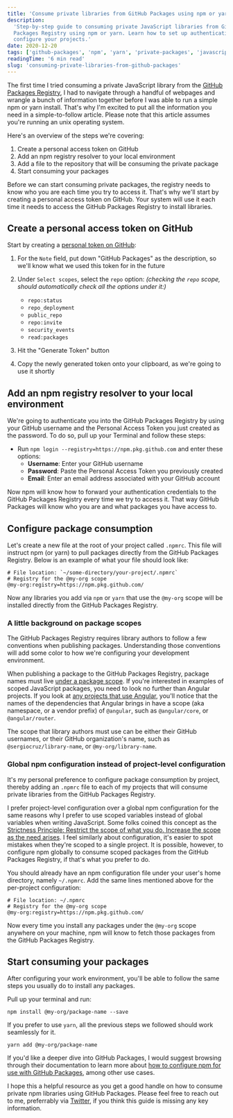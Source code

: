 ```yaml
---
title: 'Consume private libraries from GitHub Packages using npm or yarn'
description:
  'Step-by-step guide to consuming private JavaScript libraries from GitHub
  Packages Registry using npm or yarn. Learn how to set up authentication and
  configure your projects.'
date: 2020-12-20
tags: ['github-packages', 'npm', 'yarn', 'private-packages', 'javascript']
readingTime: '6 min read'
slug: 'consuming-private-libraries-from-github-packages'
---
```


The first time I tried consuming a private JavaScript library from the
[GitHub Packages Registry](https://docs.github.com/en/free-pro-team@latest/packages/quickstart),
I had to navigate through a handful of webpages and wrangle a bunch of
information together before I was able to run a simple npm or yarn install.
That's why I'm excited to put all the information you need in a simple-to-follow
article. Please note that this article assumes you're running an unix operating
system.

Here's an overview of the steps we're covering:

1. Create a personal access token on GitHub
1. Add an npm registry resolver to your local environment
1. Add a file to the repository that will be consuming the private package
1. Start consuming your packages

Before we can start consuming private packages, the registry needs to know who
you are each time you try to access it. That's why we'll start by creating a
personal access token on GitHub. Your system will use it each time it needs to
access the GitHub Packages Registry to install libraries.

## Create a personal access token on GitHub

Start by creating a
[personal token on GitHub](https://github.com/settings/tokens/new):

1. For the `Note` field, put down "GitHub Packages" as the description, so we'll
   know what we used this token for in the future
1. Under `Select scopes`, select the `repo` option: _(checking the `repo` scope,
   should automatically check all the options under it:)_
   - `repo:status`
   - `repo_deployment`
   - `public_repo`
   - `repo:invite`
   - `security_events`
   - `read:packages`

1. Hit the "Generate Token" button
1. Copy the newly generated token onto your clipboard, as we're going to use it
   shortly

## Add an npm registry resolver to your local environment

We're going to authenticate you into the GitHub Packages Registry by using your
GitHub username and the Personal Access Token you just created as the password.
To do so, pull up your Terminal and follow these steps:

- Run `npm login --registry=https://npm.pkg.github.com` and enter these options:
  - **Username**: Enter your GitHub username
  - **Password**: Paste the Personal Access Token you previously created
  - **Email**: Enter an email address associated with your GitHub account

Now npm will know how to forward your authentication credentials to the GitHub
Packages Registry every time we try to access it. That way GitHub Packages will
know who you are and what packages you have access to.

## Configure package consumption

Let's create a new file at the root of your project called `.npmrc`. This file
will instruct npm (or yarn) to pull packages directly from the GitHub Packages
Registry. Below is an example of what your file should look like:

```shell
# File location: `~/some-directory/your-project/.npmrc`
# Registry for the @my-org scope
@my-org:registry=https://npm.pkg.github.com/
```

Now any libraries you add via `npm` or `yarn` that use the `@my-org` scope will
be installed directly from the GitHub Packages Registry.

### A little background on package scopes

The GitHub Packages Registry requires library authors to follow a few
conventions when publishing packages. Understanding those conventions will add
some color to how we're configuring your development environment.

When publishing a package to the GitHub Packages Registry, package names must
live [under a package scope](https://docs.npmjs.com/cli/v6/using-npm/scope). If
you're interested in examples of scoped JavaScript packages, you need to look no
further than Angular projects. If you look at
[any projects that use Angular](https://github.com/sergiocruz/ng-karaoke/blob/master/package.json#L17),
you'll notice that the names of the dependencies that Angular brings in have a
scope (aka namespace, or a vendor prefix) of `@angular`, such as
`@angular/core`, or `@angular/router`.

The scope that library authors must use can be either their GitHub usernames, or
their GitHub organization's name, such as `@sergiocruz/library-name`, or
`@my-org/library-name`.

### Global npm configuration instead of project-level configuration

It's my personal preference to configure package consumption by project, thereby
adding an `.npmrc` file to each of my projects that will consume private
libraries from the GitHub Packages Registry.

I prefer project-level configuration over a global npm configuration for the
same reasons why I prefer to use scoped variables instead of global variables
when writing JavaScript. Some folks coined this concept as the
[Strictness Principle: Restrict the scope of what you do. Increase the scope as the need arises](https://medium.com/@fagnerbrack/the-strictness-principle-9997e483cafb).
I feel similarly about configuration, it's easier to spot mistakes when they're
scoped to a single project. It is possible, however, to configure npm globally
to consume scoped packages from the GitHub Packages Registry, if that's what you
prefer to do.

You should already have an npm configuration file under your user's home
directory, namely `~/.npmrc`. Add the same lines mentioned above for the
per-project configuration:

```shell
# File location: ~/.npmrc
# Registry for the @my-org scope
@my-org:registry=https://npm.pkg.github.com/
```

Now every time you install any packages under the `@my-org` scope anywhere on
your machine, npm will know to fetch those packages from the GitHub Packages
Registry.

## Start consuming your packages

After configuring your work environment, you'll be able to follow the same steps
you usually do to install any packages.

Pull up your terminal and run:

```shell
npm install @my-org/package-name --save
```

If you prefer to use `yarn`, all the previous steps we followed should work
seamlessly for it.

```shell
yarn add @my-org/package-name
```

If you'd like a deeper dive into GitHub Packages, I would suggest browsing
through their documentation to learn more about
[how to configure npm for use with GitHub Packages](https://docs.github.com/en/free-pro-team@latest/packages/guides/configuring-npm-for-use-with-github-packages),
among other use cases.

I hope this a helpful resource as you get a good handle on how to consume
private npm libraries using GitHub Packages. Please feel free to reach out to
me, preferrably via [Twitter](https://twitter.com/hashtagserg), if you think
this guide is missing any key information.

